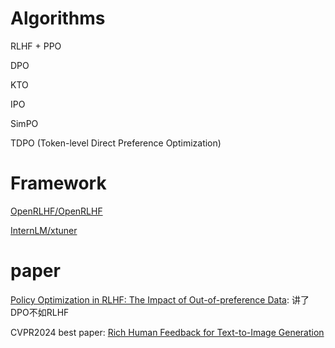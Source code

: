 

# Algorithms


RLHF + PPO

DPO

KTO

IPO

SimPO

TDPO (Token-level Direct Preference Optimization)



# Framework


[OpenRLHF/OpenRLHF](https://github.com/OpenRLHF/OpenRLHF)



[InternLM/xtuner](https://github.com/InternLM/xtuner)



# paper


[Policy Optimization in RLHF: The Impact of Out-of-preference Data](https://arxiv.org/abs/2312.10584): 讲了DPO不如RLHF

CVPR2024 best paper: [Rich Human Feedback for Text-to-Image Generation](https://github.com/google-research/google-research/tree/master/richhf_18k)
